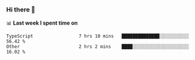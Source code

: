 ### Hi there 👋

<!--
**DBvc/DBvc** is a ✨ _special_ ✨ repository because its `README.md` (this file) appears on your GitHub profile.

Here are some ideas to get you started:

- 🔭 I’m currently working on ...
- 🌱 I’m currently learning ...
- 👯 I’m looking to collaborate on ...
- 🤔 I’m looking for help with ...
- 💬 Ask me about ...
- 📫 How to reach me: ...
- 😄 Pronouns: ...
- ⚡ Fun fact: ...
-->

📊 **Last week I spent time on**
<!--START_SECTION:waka-->

```text
TypeScript                 7 hrs 10 mins   ██████████████░░░░░░░░░░░   56.42 %
Other                      2 hrs 2 mins    ████░░░░░░░░░░░░░░░░░░░░░   16.02 %
```

<!--END_SECTION:waka-->

